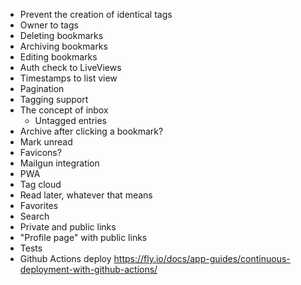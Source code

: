 - Prevent the creation of identical tags
- Owner to tags
- Deleting bookmarks
- Archiving bookmarks
- Editing bookmarks
- Auth check to LiveViews
- Timestamps to list view
- Pagination
- Tagging support
- The concept of inbox
  - Untagged entries
- Archive after clicking a bookmark?
- Mark unread
- Favicons?
- Mailgun integration
- PWA
- Tag cloud
- Read later, whatever that means
- Favorites
- Search
- Private and public links
- "Profile page" with public links
- Tests
- Github Actions deploy https://fly.io/docs/app-guides/continuous-deployment-with-github-actions/
